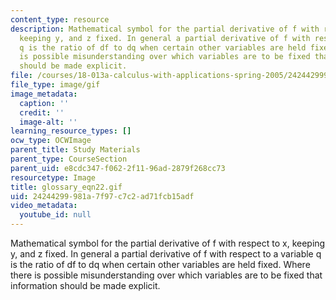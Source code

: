 ```yaml
---
content_type: resource
description: Mathematical symbol for the partial derivative of f with respect to x,
  keeping y, and z fixed. In general a partial derivative of f with respect to a variable
  q is the ratio of df to dq when certain other variables are held fixed. Where there
  is possible misunderstanding over which variables are to be fixed that information
  should be made explicit.
file: /courses/18-013a-calculus-with-applications-spring-2005/24244299981a7f97c7c2ad71fcb15adf_glossary_eqn22.gif
file_type: image/gif
image_metadata:
  caption: ''
  credit: ''
  image-alt: ''
learning_resource_types: []
ocw_type: OCWImage
parent_title: Study Materials
parent_type: CourseSection
parent_uid: e8cdc347-f062-2f11-96ad-2879f268cc73
resourcetype: Image
title: glossary_eqn22.gif
uid: 24244299-981a-7f97-c7c2-ad71fcb15adf
video_metadata:
  youtube_id: null
---
```

Mathematical symbol for the partial derivative of f with respect to x, keeping y, and z fixed. In general a partial derivative of f with respect to a variable q is the ratio of df to dq when certain other variables are held fixed. Where there is possible misunderstanding over which variables are to be fixed that information should be made explicit.

